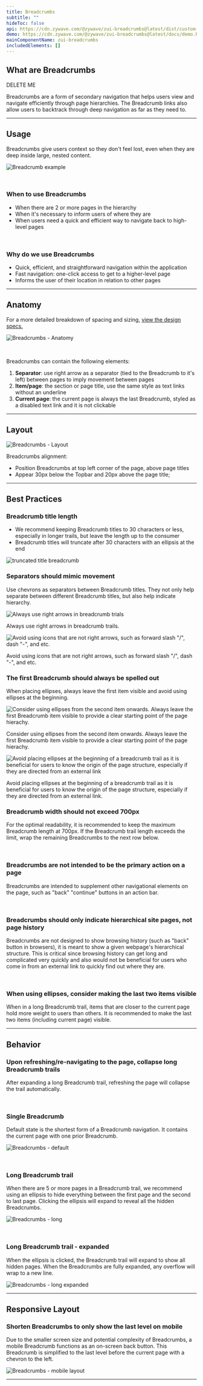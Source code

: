 ```yaml
---
title: Breadcrumbs
subtitle: ""
hideToc: false
api: https://cdn.zywave.com/@zywave/zui-breadcrumbs@latest/dist/custom-elements.json
demo: https://cdn.zywave.com/@zywave/zui-breadcrumbs@latest/docs/demo.html
mainComponentName: zui-breadcrumbs
includedElements: []
---
```

## What are Breadcrumbs



DELETE ME

Breadcrumbs are a form of secondary navigation that helps users view and navigate efficiently through page hierarchies. The Breadcrumb links also allow users to backtrack through deep navigation as far as they need to.

<hr>

## Usage

Breadcrumbs give users context so they don't feel lost, even when they are deep inside large, nested content. 

![Breadcrumb example](/images/default.png)

<br>

### When to use Breadcrumbs

* When there are 2 or more pages in the hierarchy
* When it's necessary to inform users of where they are
* When users need a quick and efficient way to navigate back to high-level pages

<br>

### Why do we use Breadcrumbs

* Quick, efficient, and straightforward navigation within the application
* Fast navigation: one-click access to get to a higher-level page
* Informs the user of their location in relation to other pages

<hr>

## Anatomy

For a more detailed breakdown of spacing and sizing, [view the design specs.](https://xd.adobe.com/view/a732e0cf-0523-44cb-9c64-cd8162785b7b-f261/grid)

![Breadcrumbs - Anatomy](/images/anatomy.png)

<br>

Breadcrumbs can contain the following elements:

1. **Separator**: use right arrow as a separator (tied to the Breadcrumb to it's left) between pages to imply movement between pages
2. **Item/page**: the section or page title, use the same style as text links without an underline
3. **Current page**: the current page is always the last Breadcrumb, styled as a disabled text link and it is not clickable

<hr>

## Layout

![Breadcrumbs - Layout](/images/spacing.png)

Breadcrumbs alignment:

* Position Breadcrumbs at top left corner of the page, above page titles
* Appear 30px below the Topbar and 20px above the page title;

<hr>

## Best Practices

### Breadcrumb title length

* We recommend keeping Breadcrumb titles to 30 characters or less, especially in longer trails, but leave the length up to the consumer
* Breadcrumb titles will truncate after 30 characters with an ellipsis at the end

![truncated title breadcrumb](/images/truncate.png)

<docs-spacer>

</docs-spacer>

### Separators should mimic movement

Use chevrons as separators between Breadcrumb titles. They not only help separate between different Breadcrumb titles, but also help indicate hierarchy.

<docs-grid columns="2">

<div>

![Always use right arrows in breadcrumb trials](/images/1-1.png)

<docs-do>
Always use right arrows in breadcrumb trails.
</docs-do>

</div>

<div>

![Avoid using icons that are not right arrows, such as forward slash "/", dash "-", and etc.](/images/1-2.png)

<docs-do-not>
Avoid using icons that are not right arrows, such as forward slash "/", dash "-", and etc.
</docs-do-not>

</div>

</docs-grid>

<docs-spacer>

</docs-spacer>

### The first Breadcrumb should always be spelled out

When placing ellipses, always leave the first item visible and avoid using ellipses at the beginning.

<docs-grid columns="2">

<div>

![Consider using ellipses from the second item onwards. Always leave the first Breadcrumb item visible to provide a clear starting point of the page hierachy.](/images/2-1.png)

<docs-do>
Consider using ellipses from the second item onwards. Always leave the first Breadcrumb item visible to provide a clear starting point of the page hierachy.
</docs-do>

</div>

<div>

![Avoid placing ellipses at the beginning of a breadcrumb trail as it is beneficial for users to know the origin of the page structure, especially if they are directed from an external link](/images/2-2.png)

<docs-do-not>
Avoid placing ellipses at the beginning of a breadcrumb trail as it is beneficial for users to know the origin of the page structure, especially if they are directed from an external link.
</docs-do-not>

</div>

</docs-grid>

<docs-spacer>

</docs-spacer>

### **Breadcrumb width should not exceed 700px**

For the optimal readability, it is recommended to keep the maximum Breadcrumb length at 700px. If the Breadcrumb trail length exceeds the limit, wrap the remaining Breadcrumbs to the next row below.

<br>

### Breadcrumbs are not intended to be the primary action on a page

Breadcrumbs are intended to supplement other navigational elements on the page, such as "back" "continue" buttons in an action bar.

<br>

### **Breadcrumbs should only indicate hierarchical site pages, not page history**

Breadcrumbs are not designed to show browsing history (such as "back" button in browsers), it is meant to show a given webpage's hierarchical structure. This is critical since browsing history can get long and complicated very quickly and also would not be beneficial for users who come in from an external link to quickly find out where they are.

<br>

### When using **ellipses, consider making the last two items visible**

When in a long Breadcrumb trail, items that are closer to the current page hold more weight to users than others. It is recommended to make the last two items (including current page) visible.

<hr>

## Behavior

### Upon refreshing/re-navigating to the page, collapse long Breadcrumb trails

After expanding a long Breadcrumb trail, refreshing the page will collapse the trail automatically.

<br>

### Single Breadcrumb

Default state is the shortest form of a Breadcrumb navigation. It contains the current page with one prior Breadcrumb.

![Breadcrumbs - default](/images/default.png)

<br>

### Long Breadcrumb trail

When there are 5 or more pages in a Breadcrumb trail, we recommend using an ellipsis to hide everything between the first page and the second to last page. Clicking the ellipsis will expand to reveal all the hidden Breadcrumbs.

![Breadcrumbs - long](/images/long.png)

<br>

### Long Breadcrumb trail - expanded

When the ellipsis is clicked, the Breadcrumb trail will expand to show all hidden pages. When the Breadcrumbs are fully expanded, any overflow will wrap to a new line.

![Breadcrumbs - long expanded](/images/long-–-expanded.png)

<hr>

## Responsive Layout

### Shorten Breadcrumbs to only show the last level on mobile

Due to the smaller screen size and potential complexity of Breadcrumbs, a mobile Breadcrumb functions as an on-screen back button. This Breadcrumb is simplified to the last level before the current page with a chevron to the left.

![Breadcrumbs - mobile layout](/images/moble.png)

<hr>